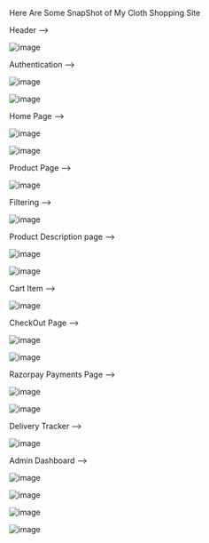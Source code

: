 Here Are Some SnapShot of My Cloth Shopping Site

Header -->

![image](https://github.com/user-attachments/assets/2fe72d3f-c9a1-4e1a-83b8-bc722ad19cd9)


Authentication -->

![image](https://github.com/user-attachments/assets/b21a54ab-d30a-48cf-8fee-5dd139eb0599)

![image](https://github.com/user-attachments/assets/2681eb81-c689-4332-b8c8-a1f454de89d9)


Home Page -->

![image](https://github.com/user-attachments/assets/7cc57a9e-c6f4-4df9-b90e-19e9418feb13)

![image](https://github.com/user-attachments/assets/ab8f3cbf-85af-4985-8401-f459d71f1806)


Product Page -->

![image](https://github.com/user-attachments/assets/ffbec2f7-5f80-49cb-8ee0-5311dc41d005)

Filtering -->

![image](https://github.com/user-attachments/assets/de09dd99-6f3c-4541-b804-b734fef1dc59)


Product Description page -->

![image](https://github.com/user-attachments/assets/60e92825-2275-47c9-b70f-5a0b358acc4f)

![image](https://github.com/user-attachments/assets/45611160-dc79-452b-b4e3-7745bf1ea4bb)

Cart Item -->

![image](https://github.com/user-attachments/assets/fdd5ddeb-752d-4cc4-9a04-d77039321f39)


CheckOut Page -->

![image](https://github.com/user-attachments/assets/7899066c-da37-4ff8-a8fd-6d3990647432)

![image](https://github.com/user-attachments/assets/0198b03e-b065-4721-908f-2530709fd57e)


Razorpay Payments Page -->

![image](https://github.com/user-attachments/assets/e9c09ec2-424e-40c8-aad8-bb1b168ebf99)

![image](https://github.com/user-attachments/assets/1869eac1-3fec-4314-8299-b2315b8b0f97)

Delivery Tracker -->

![image](https://github.com/user-attachments/assets/d7ddade2-f0a6-4b3c-8aa0-a887b4eccfe6)



Admin Dashboard -->

![image](https://github.com/user-attachments/assets/8e4cd79d-293b-4c51-a07d-3de1ba73760b)

![image](https://github.com/user-attachments/assets/d9657127-5997-4e0b-a5b2-d657976e0d05)

![image](https://github.com/user-attachments/assets/34ab7f75-4b11-47e4-aee4-75873912baaf)

![image](https://github.com/user-attachments/assets/1ea47147-a110-4be6-b7d5-f64d229893bc)
